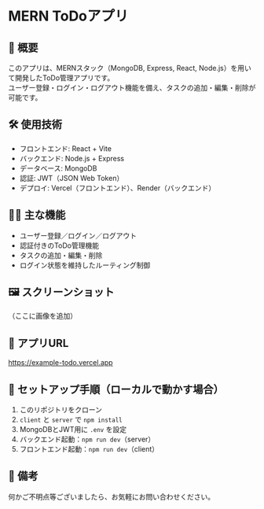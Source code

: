 # MERN ToDoアプリ

## 🌟 概要
このアプリは、MERNスタック（MongoDB, Express, React, Node.js）を用いて開発したToDo管理アプリです。  
ユーザー登録・ログイン・ログアウト機能を備え、タスクの追加・編集・削除が可能です。

## 🛠 使用技術
- フロントエンド: React + Vite
- バックエンド: Node.js + Express
- データベース: MongoDB
- 認証: JWT（JSON Web Token）
- デプロイ: Vercel（フロントエンド）、Render（バックエンド）

## 🧑‍💻 主な機能
- ユーザー登録／ログイン／ログアウト
- 認証付きのToDo管理機能
- タスクの追加・編集・削除
- ログイン状態を維持したルーティング制御

## 🖼 スクリーンショット
（ここに画像を追加）

## 🔗 アプリURL
https://example-todo.vercel.app

## 📂 セットアップ手順（ローカルで動かす場合）
1. このリポジトリをクローン
2. `client` と `server` で `npm install`
3. MongoDBとJWT用に `.env` を設定
4. バックエンド起動：`npm run dev`（server）
5. フロントエンド起動：`npm run dev`（client）

## 📩 備考
何かご不明点等ございましたら、お気軽にお問い合わせください。
